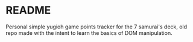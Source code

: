# README

Personal simple yugioh game points tracker for the 7 samurai's deck, 
old repo made with the intent to learn the basics of DOM manipulation.
